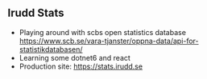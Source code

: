 ## Irudd Stats
- Playing around with scbs open statistics database https://www.scb.se/vara-tjanster/oppna-data/api-for-statistikdatabasen/
- Learning some dotnet6 and react
- Production site: https://stats.irudd.se
